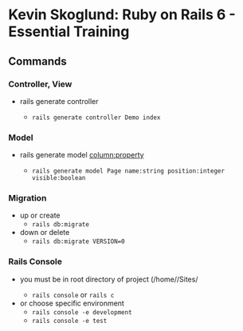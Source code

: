 # Kevin Skoglund: Ruby on Rails 6 - Essential Training

## Commands

### Controller, View

- rails generate controller <ControllerName> <viewName>
    - `rails generate controller Demo index`
	
### Model

- rails generate model <TableName> <column:property>
	- `rails generate model Page name:string position:integer visible:boolean`
	
### Migration

- up or create
	- `rails db:migrate`
- down or delete
	- `rails db:migrate VERSION=0`
	
### Rails Console

- you must be in root directory of project (/home/<username>/Sites/<projectName>
	- `rails console` or `rails c`
- or choose specific environment
	- `rails console -e development`
	- `rails console -e test`